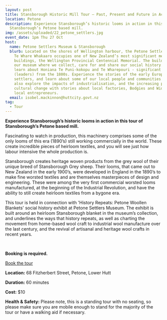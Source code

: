 ```yaml
---
layout: post
title: Stansborough Historic Mill Tour – Past, Present and Future in Action
location: Petone
description: Experience Stansborough’s historic looms in action in this tour of
  Stansborough’s Petone based mill.
img: /assets/uploaded/22_petone_settlers.jpg
event_date: 1pm Thu 27 Oct
host:
  name: Petone Settlers Museum & Stansborough
  blurb: Located on the shores of Wellington harbour, the Petone Settlers Museum
    Te Whare Whakaaro occupies one of New Zealand’s most significant memorial
    buildings, the Wellington Provincial Centennial Memorial. The building hosts
    our museum where we collect, care for and share our social history. You can
    learn about Honiana Te Puni-kokopu and Te Wharepouri - significant ariki
    (leaders) from the 1800s. Experience the stories of the early European
    settlers, and learn about some of our local people and communities. You can
    also explore the impacts of industrialisation, and the increasing pace of
    cultural change with stories about local factories, Bodgies and Widgies and
    local entrepreneurs.
  email: isobel.mackinnon@huttcity.govt.nz
tag:
  - Tour
---
```

**Experience Stansborough’s historic looms in action in this tour of Stansborough’s Petone based mill.**

Fascinating to watch in production, this machinery comprises some of the only looms of this era (1890’s) still working commercially in the world. These create incredible pieces of heirloom textiles, and you will see just how labour intensive the whole production is.

Stansborough creates heritage woven products from the grey wool of their unique breed of Stansborough Grey sheep. Their looms, that came out to New Zealand in the early 1900’s, were developed in England in the 1890’s to make fine worsted textiles and are themselves masterpieces of design and engineering. These were among the very first commercial worsted looms manufactured, at the beginning of the Industrial Revolution, and have the ability to still create heirloom textiles from a bygone era.

This tour is held in connection with 'History Repeats: Petone Woollen Blankets' social history exhibit at Petone Settlers Museum. The exhibit is built around an heirloom Stansborough blanket in the museum’s collection, and underlines the ways that history repeats, as well as charting the movement from home-based wool craft to industrial wool manufacture over the last century, and the revival of artisanal and heritage wool crafts in recent years.

<br>

**Booking is required.**

<a href="https://www.eventbrite.co.nz/e/stansborough-historic-mill-tour-past-present-and-future-in-action-tickets-419309815947" class="button">Book the tour</a>

**Location:** 68 Fitzherbert Street, Petone, Lower Hutt

**Duration:** 60 minutes

**Cost:** $10

**Health & Safety:** Please note, this is a standing tour with no seating, so please make sure you are mobile enough to stand for the majority of the tour or have a walking aid if necessary.
